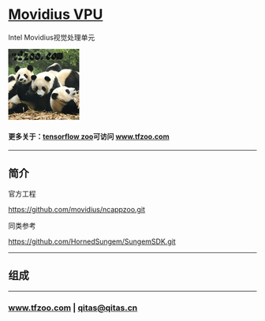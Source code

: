 ﻿# [Movidius VPU](https://github.com/tfzoo/Movidius)
 
Intel Movidius视觉处理单元

[![sites](tfzoo/tfzoo.png)](http://www.mcuyun.com)


#### 更多关于：[tensorflow zoo](https://github.com/tensorflow/tensorflow.git)可访问 www.tfzoo.com

---

## 简介



官方工程

https://github.com/movidius/ncappzoo.git

同类参考

https://github.com/HornedSungem/SungemSDK.git


---

## 组成





---

###  www.tfzoo.com  |   qitas@qitas.cn
